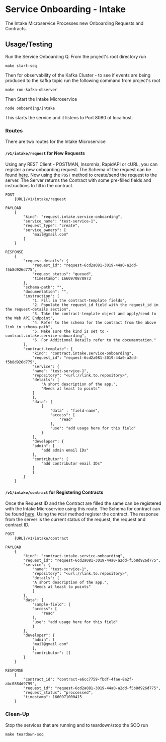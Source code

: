 # Service Onboarding - Intake

The Intake Microservice Processes new Onboarding Requests and Contracts. 

## Usage/Testing

Run the Service Onboarding Q. From the project's root directory run
```
make start-soq
```

Then for observability of the Kafka Cluster - to see if events are being produced to the kafka topic run the following command from project's root
```
make run-kafka-observer
```

Then Start the Intake Microservice
```
node onboarding/intake  
``` 

This starts the service and it listens to Port 8080 of localhost.

### Routes

There are two routes for the Intake Microservice

#### `/v1/intake/request` for New Requests

Using any REST Client - POSTMAN, Insomnia, RapidAPI or cURL, you can register a new onboarding request. The Schema of the request can be found [here](../../schema/service-onboarding/request.intake.schema.json). Now using the `POST` method to create/send the request to the server. The Server returns the Contract with some pre-filled fields and instructions to fill in the contract.
```
POST 
    {URL}/v1/intake/request

PAYLOAD
    {
        "kind": "request.intake.service-onboarding",
        "service_name": "test-service-1",
        "request_type": "create",
        "service_owners": [
            "mail@gmail.com"
        ]
    }

RESPONSE
    {
        "request-details": {
            "request_id": "request-6cd2a081-3019-44a0-a2dd-f5b8d926d775",
            "request_status": "queued",
            "timestamp": 1660970878973
        },
        "schema-path": "",
        "documentation": "",
        "instruction": [
            "1. Fill in the contract-template fields",
            "2. Populate the request_id field with the request_id in the request-details section",
            "3. Take the contract-template object and apply/send to the Web API Endpoint",
            "4. Refer to the schema for the contract from the above link in schema-path",
            "5. Make sure the kind is set to - contract.intake.service-onboarding",
            "6. For Additional Details refer to the documentation."
        ],
        "contract-template": {
            "kind": "contract.intake.service-onboarding",
            "request_id": "request-6cd2a081-3019-44a0-a2dd-f5b8d926d775",
            "service": {
            "name": "test-service-1",
            "repository": "<url://link.to.repository>",
            "details": [
                "A short description of the app.",
                "Needs at least to points"
            ]
            },
            "data": [
                {
                    "data" : "field-name",
                    "access": [
                        "read"
                    ],
                    "use": "add usage here for this field"
                }
            ],
            "developer": {
            "admin": [
                "add admin email IDs"
            ],
            "contributor": [
                "add contributor email IDs"
            ]
            }
        }
    }
```

#### `/v1/intake/contract` for Registering Contracts

Once the Request ID and the Contract are filled the same can be registered with the Intake Microservice using this route. The Schema for contract can be found [here](../../schema/service-onboarding/contract.intake.schema.json). Using the `POST` method register the contract. The response from the server is the current status of the request, the request and contract ID.

```
POST 
    {URL}/v1/intake/contract

PAYLOAD
    {
        "kind": "contract.intake.service-onboarding",
        "request_id": "request-6cd2a081-3019-44a0-a2dd-f5b8d926d775",
        "service": {
            "name": "test-service-1",
            "repository": "<url://link.to.repository>",
            "details": [
            "A short description of the app.",
            "Needs at least to points"
            ]
        },
        "data": {
            "sample-field": {
            "access": [
                "read"
            ],
            "use": "add usage here for this field"
            }
        },
        "developer": {
            "admin": [
            "mail@gmail.com"
            ],
            "contributor": []
        }
    }

RESPONSE
    {
        "contract_id": "contract-e6cc7759-fbdf-4fae-8a2f-abc0884d9799",
        "request_id": "request-6cd2a081-3019-44a0-a2dd-f5b8d926d775",
        "request_status": "proccessed",
        "timestamp": 1660971000415
    }
```

### Clean-Up

Stop the services that are running and to teardown/stop the SOQ run
```
make teardown-soq
```
